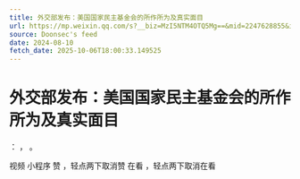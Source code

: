 ```yaml
---
title: 外交部发布：美国国家民主基金会的所作所为及真实面目
url: https://mp.weixin.qq.com/s?__biz=MzI5NTM4OTQ5Mg==&mid=2247628855&idx=2&sn=d6e767b4cb5b21702224156568aca137
source: Doonsec's feed
date: 2024-08-10
fetch_date: 2025-10-06T18:00:33.149525
---
```


# 外交部发布：美国国家民主基金会的所作所为及真实面目

：
，
。

视频
小程序
赞
，轻点两下取消赞
在看
，轻点两下取消在看